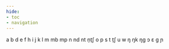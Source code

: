 ```yaml
---
hide:
- toc
- navigation
---
```

a
b
d
e
f
h
i
j
k
l
m
mb
mp
n
nd
nt
n̠t̠ʃ
o
p
s
t
t̠ʃ
u
w
ŋ
ŋk
ŋɡ
ɔ
ɛ
ɡ
ɲ
